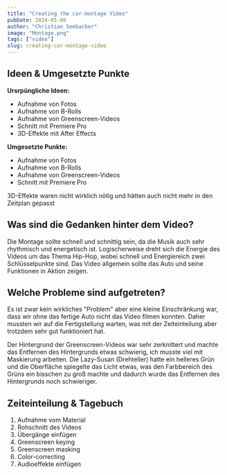 ```yaml
---
title: "Creating the car-montage Video"
pubDate: 2024-05-06
author: "Christian Seebacher"
image: "Montage.png"
tags: ["video"]
slug: creating-car-montage-video
---
```


## Ideen & Umgesetzte Punkte

**Ursrpüngliche Ideen:**

- Aufnahme von Fotos
- Aufnahme von B-Rolls
- Aufnahme von Greenscreen-Videos
- Schnitt mit Premiere Pro
- 3D-Effekte mit After Effects

**Umgesetzte Punkte:**

- Aufnahme von Fotos
- Aufnahme von B-Rolls
- Aufnahme von Greenscreen-Videos
- Schnitt mit Premiere Pro

3D-Effekte waren nicht wirklich nötig und hätten auch nicht mehr in den Zeitplan gepasst

## Was sind die Gedanken hinter dem Video?

Die Montage sollte schnell und schnittig sein, da die Musik auch sehr rhythmisch und energetisch ist. Logischerweise dreht sich die Energie des Videos um das Thema Hip-Hop, wobei schnell und Energiereich zwei Schlüsselpunkte sind. Das Video allgemein sollte das Auto und seine Funktionen in Aktion zeigen.

## Welche Probleme sind aufgetreten?

Es ist zwar kein wirkliches "Problem" aber eine kleine Einschränkung war, dass wir ohne das fertige Auto nicht das Video filmen konnten. Daher mussten wir auf die Fertigstellung warten, was mit der Zeiteinteilung aber trotzdem sehr gut funktioniert hat.

Der Hintergrund der Greenscreen-Videos war sehr zerknittert und machte das Entfernen des Hintergrunds etwas schwierig, ich musste viel mit Maskierung arbeiten. Die Lazy-Susan (Drehteller) hatte ein helleres Grün und die Oberfläche spiegelte das Licht etwas, was den Farbbereich des Grüns ein bisschen zu groß machte und dadurch wurde das Entfernen des Hintergrunds noch schwieriger.

## Zeiteinteilung & Tagebuch

1. Aufnahme vom Material
2. Rohschnitt des Videos
3. Übergänge einfügen
4. Greenscreen keying
5. Greenscreen masking
6. Color-correcting
7. Audioeffekte einfügen
